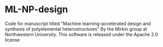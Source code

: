 # ML-NP-design
Code for manuscript titled "Machine learning-accelerated design and synthesis of polyelemental heterostructures"
By the Mirkin group at Northwestern University.
This software is released under the Apache 2.0 license
